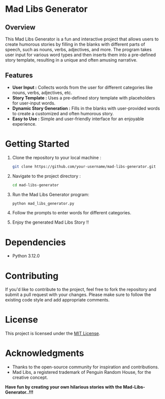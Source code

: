 # Mad Libs Generator

## Overview

This Mad Libs Generator is a fun and interactive project that allows users to create humorous stories by filling in the blanks with different parts of speech, such as nouns, verbs, adjectives, and more.
The program takes user input for various word types and then inserts them into a pre-defined story template, resulting in a unique and often amusing narrative.

## Features

- **User Input :** Collects words from the user for different categories like nouns, verbs, adjectives, etc.
- **Story Template :** Uses a pre-defined story template with placeholders for user-input words.
- **Dynamic Story Generation :** Fills in the blanks with user-provided words to create a customized and often humorous story.
- **Easy to Use :** Simple and user-friendly interface for an enjoyable experience.

# Getting Started

1. Clone the repository to your local machine :

    ```bash
    git clone https://github.com/your-username/mad-libs-generator.git

2. Navigate to the project directory :

    ```bash
    cd mad-libs-generator

3. Run the Mad Libs Generator program:

    ```bash
    python mad_libs_generator.py

4. Follow the prompts to enter words for different categories.

5. Enjoy the generated Mad Libs Story !!

# Dependencies
- Python 3.12.0

# Contributing

If you'd like to contribute to the project, feel free to fork the repository and submit a pull request with your changes.
Please make sure to follow the existing code style and add appropriate comments.

# License

This project is licensed under the [MIT License](https://opensource.org/license/mit/).

# Acknowledgments

- Thanks to the open-source community for inspiration and contributions.
- Mad Libs, a registered trademark of Penguin Random House, for the creative concept.



**Have fun by creating your own hilarious stories with the Mad-Libs-Generator..!!!**




